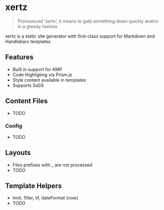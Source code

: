 # xertz

> Pronounced ‘zerts’, it means to gulp something down quickly and/or in a greedy fashion

xertz is a static site generator with first-class support for Markdown and Handlebars templates

## Features

- Built in support for AMP
- Code Highligting via Prism.js
- Style content available in templates
- Supports SaSS

## Content Files

- TODO

### Config

- TODO

## Layouts

- Files prefixes with _ are not processed
- TODO

## Template Helpers

- limit, filter, iif, dateFormat (now)
- TODO
